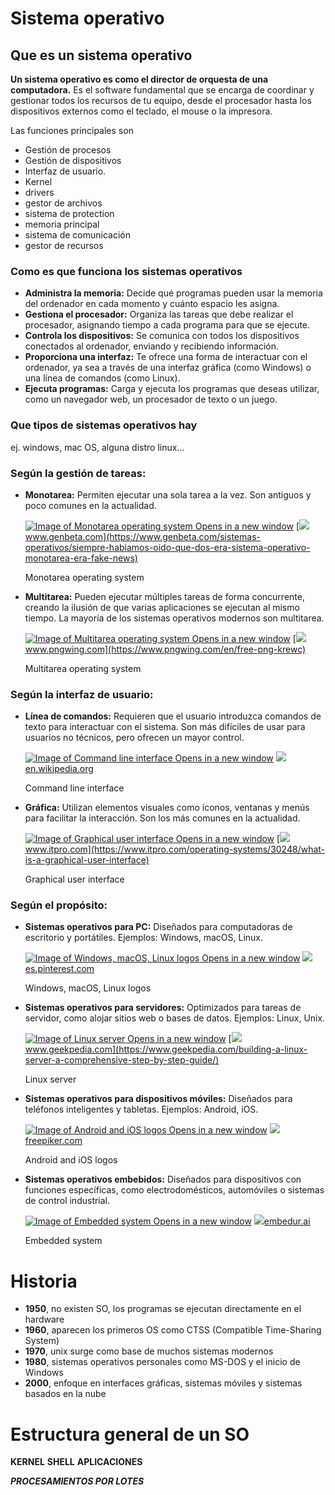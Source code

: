 # Sistema operativo

## **Que es un sistema operativo**

**Un sistema operativo es como el director de orquesta de una computadora.** Es el software fundamental que se encarga de coordinar y gestionar todos los recursos de tu equipo, desde el procesador hasta los dispositivos externos como el teclado, el mouse o la impresora.

Las funciones principales son 
- Gestión de procesos
- Gestión de dispositivos
- Interfaz de usuario.
- Kernel
- drivers
- gestor de archivos
- sistema de protection
- memoria principal
- sistema de comunicación
- gestor de recursos

### **Como es que funciona los sistemas operativos**

- **Administra la memoria:** Decide qué programas pueden usar la memoria del ordenador en cada momento y cuánto espacio les asigna.
- **Gestiona el procesador:** Organiza las tareas que debe realizar el procesador, asignando tiempo a cada programa para que se ejecute.
- **Controla los dispositivos:** Se comunica con todos los dispositivos conectados al ordenador, enviando y recibiendo información.
- **Proporciona una interfaz:** Te ofrece una forma de interactuar con el ordenador, ya sea a través de una interfaz gráfica (como Windows) o una línea de comandos (como Linux).
- **Ejecuta programas:** Carga y ejecuta los programas que deseas utilizar, como un navegador web, un procesador de texto o un juego.

### **Que tipos de sistemas operativos hay**
ej. windows, mac OS, alguna distro linux...

### Según la gestión de tareas:

- **Monotarea:** Permiten ejecutar una sola tarea a la vez. Son antiguos y poco comunes en la actualidad.
    
     [![Image of Monotarea operating system](https://encrypted-tbn2.gstatic.com/images?q=tbn:ANd9GcQwqWAaTZF2k2g8ExX-_Ky7H3Z9uoBbVRFdHgIfDnldcP_eJnt0_KVH4GXzCdQx) Opens in a new window](https://www.genbeta.com/sistemas-operativos/siempre-habiamos-oido-que-dos-era-sistema-operativo-monotarea-era-fake-news) [![](https://encrypted-tbn0.gstatic.com/favicon-tbn?q=tbn:ANd9GcQVVzHWMbpaYHmLfkUMjRnwlVugcXVwiSo2fssosNubDBANGS2mwTxWLzJNU0XZqlfWUTrurphN_2AQqlNhM3p6MdozX3iZQgUX)www.genbeta.com](https://www.genbeta.com/sistemas-operativos/siempre-habiamos-oido-que-dos-era-sistema-operativo-monotarea-era-fake-news)
    
    Monotarea operating system
    
- **Multitarea:** Pueden ejecutar múltiples tareas de forma concurrente, creando la ilusión de que varias aplicaciones se ejecutan al mismo tiempo. La mayoría de los sistemas operativos modernos son multitarea.
    
     [![Image of Multitarea operating system](https://encrypted-tbn3.gstatic.com/images?q=tbn:ANd9GcQFiCSteHujJaHjtSZouJ21hi3PwzxHRJgJl9hVyhmPmukigPQM-kYGqUDz0_bA) Opens in a new window](https://www.pngwing.com/en/free-png-krewc) [![](https://encrypted-tbn3.gstatic.com/favicon-tbn?q=tbn:ANd9GcQSdACq_TQ2Q5BLA6V5BbcAUNsIaCYdMOK3L44k5n-UnfyfAqQ1EtS-9SPREGej1vuDxEHGFnKObtZ9opvo1ibOxrsUA8p_Drm9)www.pngwing.com](https://www.pngwing.com/en/free-png-krewc)
    
    Multitarea operating system
    

### Según la interfaz de usuario:

- **Línea de comandos:** Requieren que el usuario introduzca comandos de texto para interactuar con el sistema. Son más difíciles de usar para usuarios no técnicos, pero ofrecen un mayor control.
    
     [![Image of Command line interface](https://encrypted-tbn0.gstatic.com/images?q=tbn:ANd9GcRmLhn75xR9DIQidWCc8oLaPTse--cvJG6brf_Iau8KLLtfZ7RSYQGweUq_jgD9) Opens in a new window](https://en.wikipedia.org/wiki/Command-line_interface) [![](https://encrypted-tbn2.gstatic.com/favicon-tbn?q=tbn:ANd9GcTGo2ldWXblVJVy9av_nsZSibxa_2qWNauc-_aN3Z88QWRlrBwOirgky4S2BQx4HAP717l1X6fwOGXal25Xka-QwL048XUpux7h5g)en.wikipedia.org](https://en.wikipedia.org/wiki/Command-line_interface)
    
    Command line interface
    
- **Gráfica:** Utilizan elementos visuales como iconos, ventanas y menús para facilitar la interacción. Son los más comunes en la actualidad.
    
     [![Image of Graphical user interface](https://encrypted-tbn2.gstatic.com/images?q=tbn:ANd9GcQ-VzGNdvODXloaltUhdRjkRm0lTEyAilXiODELkxDWu5pyM0d98qMqSBNo1-au) Opens in a new window](https://www.itpro.com/operating-systems/30248/what-is-a-graphical-user-interface) [![](https://encrypted-tbn1.gstatic.com/favicon-tbn?q=tbn:ANd9GcS7IxC3IwOXrfAvbX5ggflosBLNceVehIV9BAeyvd-EtUMrMAQzCqxUwbJmbrsSvFoQWXvVQTMAb-XSGNkzK3BWboq2mULyyw)www.itpro.com](https://www.itpro.com/operating-systems/30248/what-is-a-graphical-user-interface)
    
    Graphical user interface
    

### Según el propósito:

- **Sistemas operativos para PC:** Diseñados para computadoras de escritorio y portátiles. Ejemplos: Windows, macOS, Linux.
    
     [![Image of Windows, macOS, Linux logos](https://encrypted-tbn2.gstatic.com/images?q=tbn:ANd9GcTObZU9kmJhJKmeofbYOINrVA6x--8JXVgc9YoTxTTO_hRta98FQTvonF6RjVyo) Opens in a new window](https://es.pinterest.com/pin/821625525786597686/) [![](https://encrypted-tbn3.gstatic.com/favicon-tbn?q=tbn:ANd9GcQbGOg-QcOQWsxyt6__ynL6A9Oxiu3VgIarM4fZeJa1tHp9T4_ldyTXijeHNhGfaaMLaitsmf9YNwlW1udNWeiGG3mf2n3rO21ncw)es.pinterest.com](https://es.pinterest.com/pin/821625525786597686/)
    
    Windows, macOS, Linux logos
    
- **Sistemas operativos para servidores:** Optimizados para tareas de servidor, como alojar sitios web o bases de datos. Ejemplos: Linux, Unix.
    
     [![Image of Linux server](https://encrypted-tbn2.gstatic.com/images?q=tbn:ANd9GcR8oHYE-d296PzG6hxQeziyG886wz43djfNCZQpZvnUk2dk2Q1n_4lz0vngE3vd) Opens in a new window](https://www.geekpedia.com/building-a-linux-server-a-comprehensive-step-by-step-guide/) [![](https://encrypted-tbn0.gstatic.com/favicon-tbn?q=tbn:ANd9GcS2U9DHnoOdONoVawGkh6scxjN5gSXzLHtkD4JkhT-eqr5-WCJlQtq5s4VGawmNjO-2q4wBuWzCyy-83vVgX8dpm3M1wfNVlv6gPBw)www.geekpedia.com](https://www.geekpedia.com/building-a-linux-server-a-comprehensive-step-by-step-guide/)
    
    Linux server
    
- **Sistemas operativos para dispositivos móviles:** Diseñados para teléfonos inteligentes y tabletas. Ejemplos: Android, iOS.
    
     [![Image of Android and iOS logos](https://encrypted-tbn1.gstatic.com/images?q=tbn:ANd9GcSScg1Xx0wuvatilzvghv0-1xe_yB3-QfTnD0PuZ1GkwpJViAKHucDqFK2g5Ha-) Opens in a new window](https://freepiker.com/free-icon/android-ios-windows-operating-system-icons_650.html) [![](https://encrypted-tbn0.gstatic.com/favicon-tbn?q=tbn:ANd9GcQME5XW8Qxcv_5wQg1bG1wIqNrVWPCR_eOobrh5qDYRxUvYNhFEwMGCtRBQbFVV_MVb5JtJDaGVLHYzBfGT5u20v-oFcdOFRw)freepiker.com](https://freepiker.com/free-icon/android-ios-windows-operating-system-icons_650.html)
    
    Android and iOS logos
    
- **Sistemas operativos embebidos:** Diseñados para dispositivos con funciones específicas, como electrodomésticos, automóviles o sistemas de control industrial.
    
     [![Image of Embedded system](https://encrypted-tbn2.gstatic.com/images?q=tbn:ANd9GcSLBbGL1nRQdcq2KAJSwkXhATjRKTHGwOa_wc8aO80tM9HtZ70Xa3DbQDkBXQLY) Opens in a new window](https://www.embedur.ai/embedded-system-ecosystem/) [![](https://encrypted-tbn3.gstatic.com/favicon-tbn?q=tbn:ANd9GcRipdhQ4RJegj0RVqTAx_HITNyj8JXld-6_2aG1zncrlbDr0W97ywaMmo1Oh9HaMH0ajH1mdLxpOmqVCHa-LC_YcEEiRrVzKAo)embedur.ai](https://www.embedur.ai/embedded-system-ecosystem/)
    
    Embedded system


# Historia

- **1950**, no existen SO, los programas se ejecutan directamente en el hardware
- **1960**, aparecen los primeros OS como CTSS (Compatible Time-Sharing System)
- **1970**, unix surge como base de muchos sistemas modernos
- **1980**, sistemas operativos personales como MS-DOS y el inicio de Windows
- **2000**, enfoque en interfaces gráficas, sistemas móviles y sistemas basados en la nube
# Estructura general de un SO

**KERNEL**
**SHELL**
**APLICACIONES**

_**PROCESAMIENTOS POR LOTES**_

